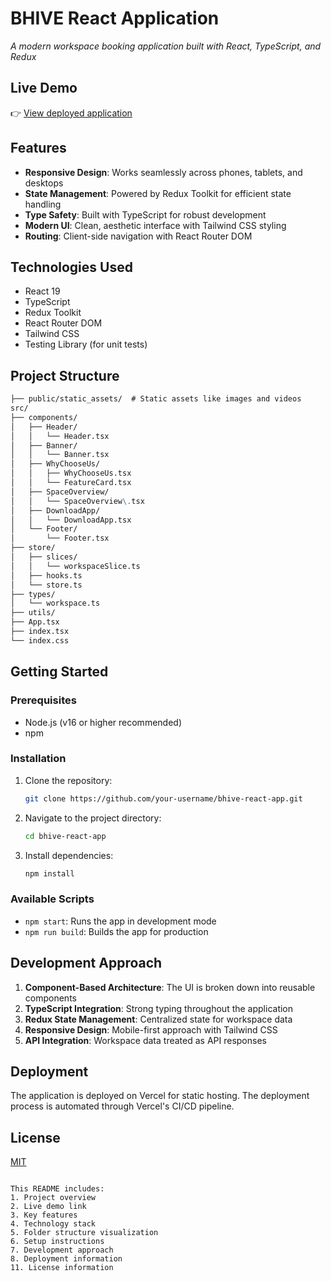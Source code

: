 # BHIVE React Application

*A modern workspace booking application built with React, TypeScript, and Redux*

## Live Demo

👉 [View deployed application](https://bhive-react-sks.vercel.app/)

## Features

- **Responsive Design**: Works seamlessly across phones, tablets, and desktops
- **State Management**: Powered by Redux Toolkit for efficient state handling
- **Type Safety**: Built with TypeScript for robust development
- **Modern UI**: Clean, aesthetic interface with Tailwind CSS styling
- **Routing**: Client-side navigation with React Router DOM

## Technologies Used

- React 19
- TypeScript
- Redux Toolkit
- React Router DOM
- Tailwind CSS
- Testing Library (for unit tests)

## Project Structure

```markdown
├── public/static_assets/  # Static assets like images and videos
src/
├── components/         
│   ├── Header/         
│   │   └── Header.tsx
│   ├── Banner/         
│   │   └── Banner.tsx
│   ├── WhyChooseUs/    
│   │   ├── WhyChooseUs.tsx
│   │   └── FeatureCard.tsx
│   ├── SpaceOverview/  
│   │   └── SpaceOverview\.tsx
│   ├── DownloadApp/    
│   │   └── DownloadApp.tsx
│   └── Footer/         
│       └── Footer.tsx
├── store/              
│   ├── slices/         
│   │   └── workspaceSlice.ts
│   ├── hooks.ts        
│   └── store.ts        
├── types/              
│   └── workspace.ts
├── utils/              
├── App.tsx             
├── index.tsx           
└── index.css           

````

## Getting Started

### Prerequisites

- Node.js (v16 or higher recommended)
- npm 

### Installation

1. Clone the repository:
   ```bash
   git clone https://github.com/your-username/bhive-react-app.git
   ```
2. Navigate to the project directory:
   ```bash
   cd bhive-react-app
   ```
3. Install dependencies:
   ```bash
   npm install
   ```

### Available Scripts

- `npm start`: Runs the app in development mode
- `npm run build`: Builds the app for production

## Development Approach

1. **Component-Based Architecture**: The UI is broken down into reusable components
2. **TypeScript Integration**: Strong typing throughout the application
3. **Redux State Management**: Centralized state for workspace data
4. **Responsive Design**: Mobile-first approach with Tailwind CSS
5. **API Integration**: Workspace data treated as API responses

## Deployment

The application is deployed on Vercel for static hosting. The deployment process is automated through Vercel's CI/CD pipeline.



## License

[MIT](https://choosealicense.com/licenses/mit/)
```

This README includes:
1. Project overview
2. Live demo link
3. Key features
4. Technology stack
5. Folder structure visualization
6. Setup instructions
7. Development approach
8. Deployment information
11. License information

